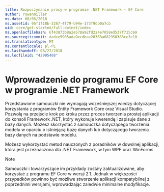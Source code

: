 ```yaml
---
title: Rozpoczynanie pracy w programie .NET Framework — EF Core
author: rowanmiller
ms.date: 08/06/2018
ms.assetid: 06f1f18b-3267-4f79-b94e-173f9db0a7cb
uid: core/get-started/full-dotnet/index
ms.openlocfilehash: 6f43873b8a2e578a92fd224e7058ed537f715c69
ms.sourcegitcommit: dadee5905ada9ecdbae28363a682950383ce3e10
ms.translationtype: MT
ms.contentlocale: pl-PL
ms.lasthandoff: 08/27/2018
ms.locfileid: "42995408"
---
```

# <a name="getting-started-with-ef-core-on-net-framework"></a>Wprowadzenie do programu EF Core w programie .NET Framework

Przedstawione samouczki nie wymagają wcześniejszej wiedzy dotyczącej korzystania z programów Entity Framework Core oraz Visual Studio. Pozwolą na przejście krok po kroku przez proces tworzenia prostej aplikacji do konsoli Framework .NET, który wykonuje kwerendę i zapisuje dane z bazy danych. Możesz skorzystać z samouczka dotyczącego tworzenia modelu w oparciu o istniejącą bazę danych lub dotyczącego tworzenia bazy danych na podstawie modelu.

Możesz wykorzystać metod nauczonych z poradników w dowolnej aplikacji, która jest przeznaczona dla .NET Framework, w tym WPF oraz WinForms.

> [!NOTE]  
> Samouczki i towarzyszące im przykłady zostały zaktualizowane, aby korzystać z programu EF Core w wersji 2.1. Jednak w większości przypadków powinno być możliwe stworzenie aplikacji kompatybilnej z poprzednimi wersjami, wprowadzając zaledwie minimalne modyfikacje.
